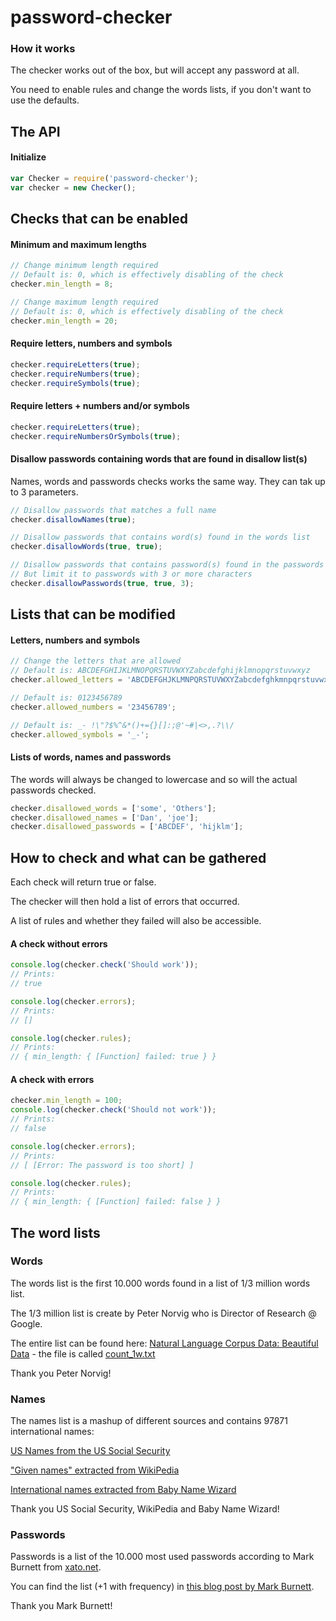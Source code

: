 # password-checker

### How it works
The checker works out of the box, but will accept any password at all.

You need to enable rules and change the words lists, if you don't want to use the defaults.

## The API

#### Initialize
```JavaScript
var Checker = require('password-checker');
var checker = new Checker();
```

## Checks that can be enabled

#### Minimum and maximum lengths
```JavaScript
// Change minimum length required
// Default is: 0, which is effectively disabling of the check
checker.min_length = 8;

// Change maximum length required
// Default is: 0, which is effectively disabling of the check
checker.min_length = 20;
```

#### Require letters, numbers and symbols
```JavaScript
checker.requireLetters(true);
checker.requireNumbers(true);
checker.requireSymbols(true);
```

#### Require letters + numbers and/or symbols
```JavaScript
checker.requireLetters(true);
checker.requireNumbersOrSymbols(true);
```

#### Disallow passwords containing words that are found in disallow list(s)
Names, words and passwords checks works the same way.
They can tak up to 3 parameters.
 
```JavaScript
// Disallow passwords that matches a full name
checker.disallowNames(true);

// Disallow passwords that contains word(s) found in the words list
checker.disallowWords(true, true);

// Disallow passwords that contains password(s) found in the passwords list
// But limit it to passwords with 3 or more characters
checker.disallowPasswords(true, true, 3);
```

## Lists that can be modified

#### Letters, numbers and symbols
```JavaScript
// Change the letters that are allowed
// Default is: ABCDEFGHIJKLMNOPQRSTUVWXYZabcdefghijklmnopqrstuvwxyz
checker.allowed_letters = 'ABCDEFGHJKLMNPQRSTUVWXYZabcdefghkmnpqrstuvwxyz';

// Default is: 0123456789
checker.allowed_numbers = '23456789';

// Default is: _- !\"?$%^&*()+={}[]:;@'~#|<>,.?\\/
checker.allowed_symbols = '_-';
```

#### Lists of words, names and passwords
The words will always be changed to lowercase and so will the actual passwords checked.
```JavaScript
checker.disallowed_words = ['some', 'Others'];
checker.disallowed_names = ['Dan', 'joe'];
checker.disallowed_passwords = ['ABCDEF', 'hijklm'];
```

## How to check and what can be gathered
Each check will return true or false.

The checker will then hold a list of errors that occurred.

A list of rules and whether they failed will also be accessible.

#### A check without errors
```JavaScript
console.log(checker.check('Should work'));
// Prints:
// true

console.log(checker.errors);
// Prints: 
// []

console.log(checker.rules);
// Prints:
// { min_length: { [Function] failed: true } }
```

#### A check with errors
```JavaScript
checker.min_length = 100;
console.log(checker.check('Should not work'));
// Prints:
// false

console.log(checker.errors);
// Prints:
// [ [Error: The password is too short] ]

console.log(checker.rules);
// Prints:
// { min_length: { [Function] failed: false } }
```

## The word lists
### Words
The words list is the first 10.000 words found in a list of 1/3 million words list.

The 1/3 million list is create by Peter Norvig who is Director of Research @ Google.

The entire list can be found here: [Natural Language Corpus Data: Beautiful Data](http://norvig.com/ngrams/) - the file is called [count_1w.txt](http://norvig.com/ngrams/count_1w.txt)

Thank you Peter Norvig!

 
### Names
The names list is a mashup of different sources and contains 97871 international names:

[US Names from the US Social Security](http://www.ssa.gov/oact/babynames/limits.html)

["Given names" extracted from WikiPedia](http://en.wikipedia.org/w/api.php?action=query&continue=&list=categorymembers&cmnamespace=0&cmlimit=500&cmtitle=Category:Given_names&format=json)

[International names extracted from Baby Name Wizard](http://www.babynamewizard.com/international-names-lists-popular-names-from-around-the-world)

Thank you US Social Security, WikiPedia and Baby Name Wizard! 

### Passwords

Passwords is a list of the 10.000 most used passwords according to Mark Burnett from [xato.net](http://xato.net).

You can find the list (+1 with frequency) in [this blog post by Mark Burnett](https://xato.net/passwords/more-top-worst-passwords/).

Thank you Mark Burnett!